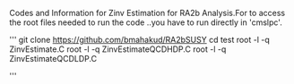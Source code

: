 Codes and Information for Zinv Estimation for RA2b Analysis.For to access the root files needed to run the code ..you have to run directly 
in 'cmslpc'.

'''
git clone https://github.com/bmahakud/RA2bSUSY
cd test
root -l -q ZinvEstimate.C
root -l -q ZinvEstimateQCDHDP.C
root -l -q ZinvEstimateQCDLDP.C



'''
